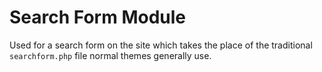 Search Form Module
==================

Used for a search form on the site which takes the place of the traditional `searchform.php` file normal themes generally use.